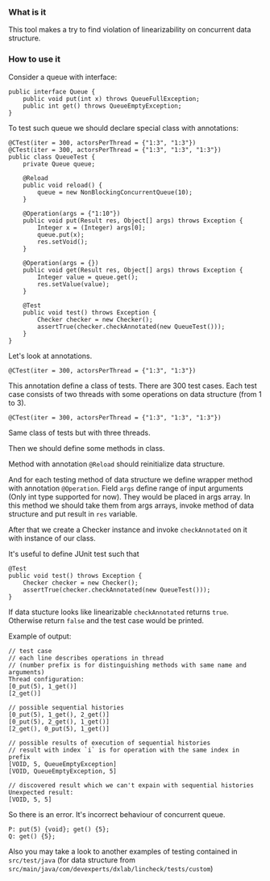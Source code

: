 ### What is it

This tool makes a try to find violation of linearizability on concurrent data structure.

### How to use it

Consider a queue with interface:

```
public interface Queue {
    public void put(int x) throws QueueFullException;
    public int get() throws QueueEmptyException;
}
```

To test such queue we should declare special class with annotations:

```
@CTest(iter = 300, actorsPerThread = {"1:3", "1:3"})
@CTest(iter = 300, actorsPerThread = {"1:3", "1:3", "1:3"})
public class QueueTest {
    private Queue queue;

    @Reload
    public void reload() {
        queue = new NonBlockingConcurrentQueue(10);
    }

    @Operation(args = {"1:10"})
    public void put(Result res, Object[] args) throws Exception {
        Integer x = (Integer) args[0];
        queue.put(x);
        res.setVoid();
    }

    @Operation(args = {})
    public void get(Result res, Object[] args) throws Exception {
        Integer value = queue.get();
        res.setValue(value);
    }

    @Test
    public void test() throws Exception {
        Checker checker = new Checker();
        assertTrue(checker.checkAnnotated(new QueueTest()));
    }
}

```

Let's look at annotations.

`@CTest(iter = 300, actorsPerThread = {"1:3", "1:3"})`

This annotation define a class of tests. There are 300 test cases.
Each test case consists of two threads with some operations on data structure (from 1 to 3).

`@CTest(iter = 300, actorsPerThread = {"1:3", "1:3", "1:3"})`

Same class of tests but with three threads.

Then we should define some methods in class.

Method with annotation `@Reload` should reinitialize data structure.

And for each testing method of data structure we define wrapper method with annotation ```@Operation```.
Field `args` define range of input arguments (Only int type supported for now). They would be placed in args array.
In this method we should take them from args arrays, invoke method of data structure and put result in `res` variable.

After that we create a Checker instance and invoke `checkAnnotated` on it with instance of our class.

It's useful to define JUnit test such that

```
@Test
public void test() throws Exception {
    Checker checker = new Checker();
    assertTrue(checker.checkAnnotated(new QueueTest()));
}
```

If data stucture looks like linearizable `checkAnnotated` returns `true`. Otherwise return `false` and the test case would be printed.

Example of output:

```
// test case
// each line describes operations in thread
// (number prefix is for distinguishing methods with same name and arguments)
Thread configuration:
[0_put(5), 1_get()]
[2_get()]
```


```
// possible sequential histories
[0_put(5), 1_get(), 2_get()]
[0_put(5), 2_get(), 1_get()]
[2_get(), 0_put(5), 1_get()]
```

```
// possible results of execution of sequential histories
// result with index `i` is for operation with the same index in prefix
[VOID, 5, QueueEmptyException]
[VOID, QueueEmptyException, 5]
```

```
// discovered result which we can't expain with sequential histories
Unexpected result:
[VOID, 5, 5]
```


So there is an error. It's incorrect behaviour of concurrent queue.
```
P: put(5) {void}; get() {5};
Q: get() {5};
```

Also you may take a look to another examples of testing contained in `src/test/java` (for data structure from `src/main/java/com/devexperts/dxlab/lincheck/tests/custom`)